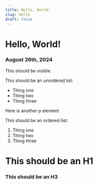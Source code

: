 ```yaml
---
title: Hello, World!
slug: hello
draft: false
---
```


# Hello, World!

### August 26th, 2024

This should be visible.

This should be an unordered list:
- Thing one
- Thing two
- Thing three

Here is another p element

This should be an ordered list:
1. Thing one
2. Thing two
3. Thing three

# This should be an H1

### This should be an H3